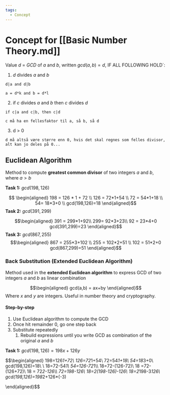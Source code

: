```yaml
---
tags:
  - Concept
---
```

# Concept for [[Basic Number Theory.md]]

Value $d$ = $GCD$ of $a$ and $b$, written $gcd(a,b) = d$, IF ALL FOLLOWING HOLD`:

1. $d$ divides $a$ and $b$
``` Example
d|a and d|b

a = d*k and b = d*l
```
2. if $c$ divides $a$ and $b$ then $c$ divides $d$
``` Example
if c|a and c|b, then c|d

c må ha en fellesfaktor til a, så b, så d
```
3. d > 0
``` Forklaring
d må altså være større enn 0, hvis det skal regnes som felles divisor, alt kan jo deles på 0...
```

## Euclidean Algorithm

Method to compute **greatest common divisor** of two integers $a$ and $b$, where $a > b$


**Task 1:**
$gcd(198,126)$

$$ \begin{aligned}
198 = 126 * 1 + 72 \\
126 = 72*1+54 \\ 
72 = 54*1+18 \\
54= 18*3+0 \\
gcd(198,126)=18
\end{aligned}$$
**Task 2:**
$gcd(391,299)$

$$\begin{aligned}
391 = 299*1+92\\
299= 92*3+23\\
92 = 23*4+0
gcd(391,299)=23
\end{aligned}$$
**Task 3:**
$gcd(867,255)$
$$\begin{aligned}
867 = 255*3+102 \\
255 = 102*2+51 \\
102 = 51*2+0
gcd(867,299)=51
\end{aligned}$$

### Back Substitution (Extended Euclidean Algorithm)

Method used in the **extended Euclidean algorithm** to express GCD of two integers $a$ and $b$ as linear combination

$$\begin{aligned}
gcd(a,b) = ax+by
\end{aligned}$$
Where $x$ and $y$ are integers. Useful in number theory and cryptography.

#### Step-by-step
1. Use Euclidean algorithm to compute the GCD
2. Once hit remainder 0, go one step back
3. Substitute repeatedly
	1. Rebuild expressions until you write GCD as combination of the original $a$ and $b$

**Task 1:**
$gcd(198,126)=198x+126y$

$$\begin{aligned}
198=126*1+72\\
126=72*1+54\\
72=54*1+18\\
54=18*3+0\\
gcd(198,126)=18\\
\\
18=72-54*1\\
54=126-72*1\\\\
18=72-(126-72)\\
18 =72-(126+72)\\
18 = 72*2-126\\\\
72=198-126\\
18=2(198-126)-126\\
18=2*198-3*126\\  
gcd(198,126)=198*2+126*(-3)

\end{aligned}$$